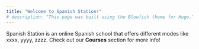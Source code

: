 ```yaml
---
title: "Welcome to Spanish Station!"
# description: "This page was built using the Blowfish theme for Hugo."
---
```


<!--
<div class="flex px-4 py-2 mb-8 text-base rounded-md bg-primary-100 dark:bg-primary-900">
  <span class="flex items-center ltr:pr-3 rtl:pl-3 text-primary-400">
    {{< icon "triangle-exclamation" >}}
  </span>
  <span class="flex items-center justify-between grow dark:text-neutral-300">
    <span class="prose dark:prose-invert">This is a demo of the <code id="layout">background</code> layout.</span>
    <button
      id="switch-layout-button"
      class="px-4 !text-neutral !no-underline rounded-md bg-primary-600 hover:!bg-primary-500 dark:bg-primary-800 dark:hover:!bg-primary-700"
    >
      Switch layout &orarr;
    </button>
  </span>
</div>
-->
Spanish Station is an online Spanish school that offers different modes like xxxx, yyyy, zzzz. Check out our **Courses** section for more info!

<!--check https://beefree.io for html drad and drop editor-->
<!-- ```node
npx blowfish-tools
```
{{< youtubeLite id="SgXhGb-7QbU" label="Blowfish-tools demo" >}} -->

<!--
<div class="spacer_block block-1 mobile_hide" style="height:50px;line-height:50px;font-size:1px;">&#8202;</div>
													<table class="image_block block-2" width="100%" border="0" cellpadding="0" cellspacing="0" role="presentation" style="mso-table-lspace: 0pt; mso-table-rspace: 0pt;">
														<tr>
															<td class="pad" style="width:100%;padding-right:0px;padding-left:0px;">
																<div class="alignment" align="center" style="line-height:10px">
																	<div class="fullWidth" style="max-width: 595px;"><img src="https://d1oco4z2z1fhwp.cloudfront.net/templates/default/7971/Frame.png" style="display: block; height: auto; border: 0; width: 100%;" width="595" alt="Hero Image" title="Hero Image" height="auto"></div>
																</div>
															</td>
														</tr>
													</table>
													<table class="heading_block block-3" width="100%" border="0" cellpadding="0" cellspacing="0" role="presentation" style="mso-table-lspace: 0pt; mso-table-rspace: 0pt;">
														<tr>
															<td class="pad" style="padding-bottom:10px;padding-left:10px;padding-right:10px;padding-top:20px;text-align:center;width:100%;">
																<h1 style="margin: 0; color: #1d74a9; direction: ltr; font-family: 'Montserrat', 'Trebuchet MS', 'Lucida Grande', 'Lucida Sans Unicode', 'Lucida Sans', Tahoma, sans-serif; font-size: 55px; font-weight: 700; letter-spacing: normal; line-height: 120%; text-align: center; margin-top: 0; margin-bottom: 0; mso-line-height-alt: 66px;"><strong><span class="tinyMce-placeholder">Company Monthly<br>Newsletter</span></strong></h1>
															</td>
														</tr>
													</table>
													<table class="paragraph_block block-4" width="100%" border="0" cellpadding="0" cellspacing="0" role="presentation" style="mso-table-lspace: 0pt; mso-table-rspace: 0pt; word-break: break-word;">
														<tr>
															<td class="pad" style="padding-left:60px;padding-right:60px;">
																<div style="color:#2b405b;direction:ltr;font-family:'Lato', Tahoma, Verdana, Segoe, sans-serif;font-size:18px;font-weight:400;letter-spacing:0px;line-height:150%;text-align:center;mso-line-height-alt:27px;">
																	<p style="margin: 0;">Lorem ipsum dolor sit amet, consectetur adipiscing elit. Maecenas a massa a nibh pharetra vehicula. Suspendisse sodales ornare ultrices. Sed interdum dui sed nibh pretium efficitur. Etiam aliquam interdum sollicitudin. Proin facilisis hendrerit efficitur. Nulla eget lectus sagittis, feugiat nibh et, imperdiet libero. Pellentesque vehicula laoreet quam, vel egestas sem elementum sit amet. Mauris sit amet urna quis felis imperdiet euismod non vel dui.</p>
																</div>
															</td>
														</tr>
													</table>
-->